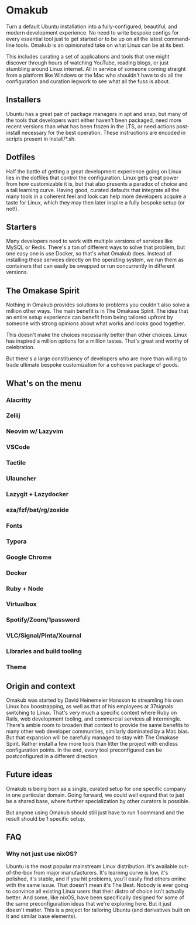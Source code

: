 # Omakub

Turn a default Ubuntu installation into a fully-configured, beautiful, and modern development experience. No need to write bespoke configs for every essential tool just to get started or to be up on all the latest command-line tools. Omakub is an opinionated take on what Linux can be at its best.

This includes curating a set of applications and tools that one might discover through hours of watching YouTube, reading blogs, or just stumbling around Linux internet. All in service of someone coming straight from a platform like Windows or the Mac who shouldn't have to do all the configuration and curation legwork to see what all the fuss is about.

## Installers

Ubuntu has a great pair of package managers in apt and snap, but many of the tools that developers want either haven't been packaged, need more recent versions than what has been frozen in the LTS, or need actions post-install necessary for the best operation. These instructions are encoded in scripts present in install/*.sh.

## Dotfiles

Half the battle of getting a great development experience going on Linux lies in the dotfiles that control the configuration. Linux gets great power from how customizable it is, but that also presents a paradox of choice and a tall learning curve. Having good, curated defaults that integrate all the many tools in a coherent feel and look can help more developers acquire a taste for Linux, which they may then later inspire a fully bespoke setup (or not!).

## Starters

Many developers need to work with multiple versions of services like MySQL or Redis. There's a ton of different ways to solve that problem, but one easy one is use Docker, so that's what Omakub does. Instead of installing these services directly on the operating system, we run them as containers that can easily be swapped or run concurrently in different versions. 

## The Omakase Spirit

Nothing in Omakub provides solutions to problems you couldn't also solve a million other ways. The main benefit is in The Omakase Spirit. The idea that an entire setup experience can benefit from being tailored upfront by someone with strong opinions about what works and looks good together.

This doesn't make the choices necessarily better than other choices. Linux has inspired a million options for a million tastes. That's great and worthy of celebration.

But there's a large constituency of developers who are more than willing to trade ultimate bespoke customization for a cohesive package of goods.

## What's on the menu

### Alacritty
### Zellij
### Neovim w/ Lazyvim
### VSCode
### Tactile
### Ulauncher
### Lazygit + Lazydocker
### eza/fzf/bat/rg/zoxide
### Fonts
### Typora
### Google Chrome
### Docker
### Ruby + Node
### Virtualbox
### Spotify/Zoom/1password
### VLC/Signal/Pinta/Xournal
### Libraries and build tooling
### Theme

## Origin and context

Omakub was started by David Heinemeier Hansson to streamling his own Linux box boostrapping, as well as that of his employees at 37signals switching to Linux. That's very much a specific context where Ruby on Rails, web development tooling, and commercial services all intermingle. There's amble room to broaden that context to provide the same benefits to many other web developer communities, similarly dominated by a Mac bias. But that expansion will be carefully managed to stay with The Omakase Spirit. Rather install a few more tools than litter the project with endless configuration points. In the end, every tool preconfigured can be postconfigured in a different direction.

## Future ideas

Omakub is being born as a single, curated setup for one specific company in one particular domain. Going forward, we could well expand that to just be a shared base, where further specialization by other curators is possible.

But anyone using Omakub should still just have to run 1 command and the result should be 1 specific setup.

## FAQ

### Why not just use nixOS?

Ubuntu is the most popular mainstream Linux distribution. It's available out-of-the-box from major manufacturers. It's learning curve is low, it's polished, it's stable, and if you hit problems, you'll easily find others online with the same issue. That doesn't mean it's The Best. Nobody is ever going to convince all existing Linux users that their distro of choice isn't actually better. And some, like nixOS, have been specifically designed for some of the same preconfiguration ideas that we're exploring here. But it just doesn't matter. This is a project for tailoring Ubuntu (and derivatives built on it and similar base elements).
